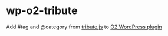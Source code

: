 # wp-o2-tribute
Add #tag and @category from <a href="https://github.com/zurb/tribute" target="_blank">tribute.js</a> to <a href="https://geto2.com/" target="_blank">O2 WordPress plugin</a>
